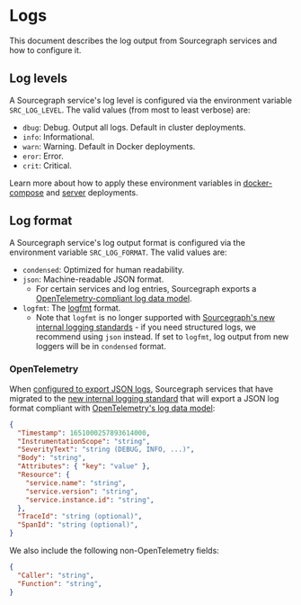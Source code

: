 # Logs

This document describes the log output from Sourcegraph services and how to configure it.

## Log levels

A Sourcegraph service's log level is configured via the environment variable `SRC_LOG_LEVEL`. The valid values (from most to least verbose) are:

* `dbug`: Debug. Output all logs. Default in cluster deployments.
* `info`: Informational.
* `warn`: Warning. Default in Docker deployments.
* `eror`: Error.
* `crit`: Critical.

Learn more about how to apply these environment variables in [docker-compose](../deploy/docker-compose/index.md#set-environment-variables) and [server](../deploy/docker-single-container/index.md#environment-variables) deployments. 

## Log format

A Sourcegraph service's log output format is configured via the environment variable `SRC_LOG_FORMAT`. The valid values are:

* `condensed`: Optimized for human readability.
* `json`: Machine-readable JSON format.
  * For certain services and log entries, Sourcegraph exports a [OpenTelemetry-compliant log data model](#opentelemetry).
* `logfmt`: The [logfmt](https://github.com/kr/logfmt) format.
  * Note that `logfmt` is no longer supported with [Sourcegraph's new internal logging standards](../../dev/how-to/add_logging.md) - if you need structured logs, we recommend using `json` instead. If set to `logfmt`, log output from new loggers will be in `condensed` format.

### OpenTelemetry

When [configured to export JSON logs](#log-format), Sourcegraph services that have migrated to the [new internal logging standard](../../dev/how-to/add_logging.md) that will export a JSON log format compliant with [OpenTelemetry's log data model](https://opentelemetry.io/docs/reference/specification/logs/data-model/):

```json
{
  "Timestamp": 1651000257893614000,
  "InstrumentationScope": "string",
  "SeverityText": "string (DEBUG, INFO, ...)",
  "Body": "string",
  "Attributes": { "key": "value" },
  "Resource": {
    "service.name": "string",
    "service.version": "string",
    "service.instance.id": "string",
  },
  "TraceId": "string (optional)",
  "SpanId": "string (optional)",
}
```

We also include the following non-OpenTelemetry fields:

```json
{
  "Caller": "string",
  "Function": "string",
}
```
